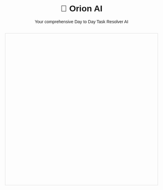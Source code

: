 <!DOCTYPE html>
<html lang="en">
<head>
    <meta charset="UTF-8">
    <meta name="viewport" content="width=device-width, initial-scale=1.0">
    <title>Orion AI - Your Day to Day Task Resolver</title>
    <style>
        body { font-family: Arial, sans-serif; margin: 0; padding: 20px; }
        .container { max-width: 800px; margin: 0 auto; }
        .header { text-align: center; margin-bottom: 30px; }
        .chat-container { border: 1px solid #ddd; height: 500px; }
    </style>
</head>
<body>
    <div class="container">
        <div class="header">
            <h1>🤖 Orion AI</h1>
            <p>Your comprehensive Day to Day Task Resolver AI</p>
        </div>
        <div class="chat-container">
            <!-- Your Lindy Embed chat widget will go here -->
        </div>
    </div>
</body>
</html>
